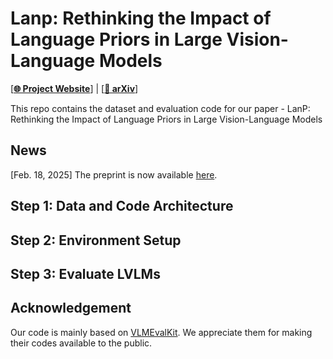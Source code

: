 # Lanp: Rethinking the Impact of Language Priors in Large Vision-Language Models

[[**🌐 Project Website**](https://wu-zongyu.github.io/LanP/)] | [[**📖 arXiv**](https://arxiv.org/pdf/2502.12359)]


This repo contains the dataset and evaluation code for our paper - LanP: Rethinking the Impact of Language Priors in Large Vision-Language Models

## News
[Feb. 18, 2025] The preprint is now available [here](https://arxiv.org/pdf/2502.12359).

## Step 1: Data and Code Architecture


## Step 2: Environment Setup

## Step 3: Evaluate LVLMs

## Acknowledgement
Our code is mainly based on [VLMEvalKit](https://github.com/open-compass/VLMEvalKit). We appreciate them for making their codes available to the public.
